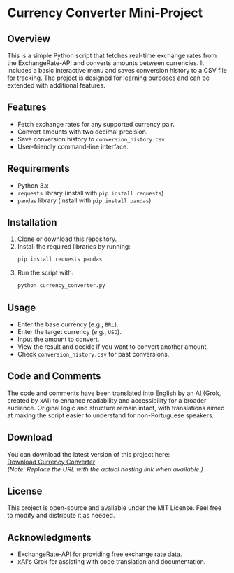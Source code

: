 # Currency Converter Mini-Project

## Overview
This is a simple Python script that fetches real-time exchange rates from the ExchangeRate-API and converts amounts between currencies. It includes a basic interactive menu and saves conversion history to a CSV file for tracking. The project is designed for learning purposes and can be extended with additional features.

## Features
- Fetch exchange rates for any supported currency pair.
- Convert amounts with two decimal precision.
- Save conversion history to `conversion_history.csv`.
- User-friendly command-line interface.

## Requirements
- Python 3.x
- `requests` library (install with `pip install requests`)
- `pandas` library (install with `pip install pandas`)

## Installation
1. Clone or download this repository.
2. Install the required libraries by running:
   ```bash
   pip install requests pandas
   ```
3. Run the script with:
   ```bash
   python currency_converter.py
   ```

## Usage
- Enter the base currency (e.g., `BRL`).
- Enter the target currency (e.g., `USD`).
- Input the amount to convert.
- View the result and decide if you want to convert another amount.
- Check `conversion_history.csv` for past conversions.

## Code and Comments
The code and comments have been translated into English by an AI (Grok, created by xAI) to enhance readability and accessibility for a broader audience. Original logic and structure remain intact, with translations aimed at making the script easier to understand for non-Portuguese speakers.

## Download
You can download the latest version of this project here:  
[Download Currency Converter](https://example.com/currency_converter.zip)  
*(Note: Replace the URL with the actual hosting link when available.)*

## License
This project is open-source and available under the MIT License. Feel free to modify and distribute it as needed.

## Acknowledgments
- ExchangeRate-API for providing free exchange rate data.
- xAI's Grok for assisting with code translation and documentation.
